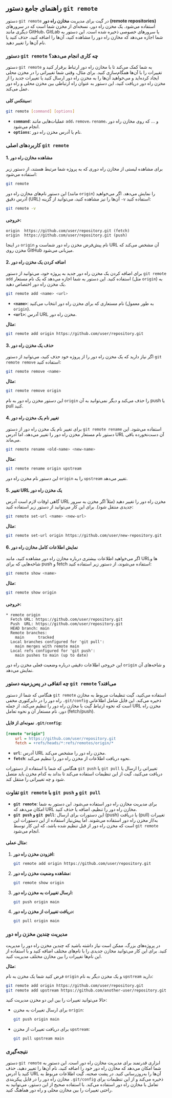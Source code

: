 ## راهنمای جامع دستور `git remote`

دستور `git remote` در گیت برای مدیریت **مخازن راه دور (remote repositories)** استفاده می‌شود. یک مخزن راه دور، نسخه‌ای از مخزن شما است که در سرورهای دیگری مانند GitHub، GitLab یا سرورهای خصوصی ذخیره شده است. این دستور به شما اجازه می‌دهد که مخازن راه دور را مشاهده کنید، آن‌ها را اضافه کنید، حذف کنید یا نام آن‌ها را تغییر دهید.

### دستور `git remote` چه کاری انجام می‌دهد؟

دستور `git remote` به شما کمک می‌کند تا با مخازن راه دور ارتباط برقرار کنید و تغییرات را با آن‌ها همگام‌سازی کنید. برای مثال، وقتی شما تغییراتی را در مخزن محلی ایجاد کرده‌اید و می‌خواهید آن‌ها را به مخزن راه دور ارسال کنید یا تغییرات جدید را از مخزن راه دور دریافت کنید، این دستور به عنوان راه ارتباطی بین مخزن محلی و راه دور عمل می‌کند.

#### سینتکس کلی:

```bash
git remote [command] [options]
```

- **`command`**: عملیات‌هایی مانند `add`، `remove`، `rename`، و ... که روی مخازن راه دور انجام می‌شود.
- **`options`**: نام یا آدرس مخزن راه دور.

### کاربردهای اصلی `git remote`

#### 1. مشاهده مخازن راه دور

برای مشاهده لیستی از مخازن راه دوری که به پروژه شما مرتبط هستند، از دستور زیر استفاده می‌شود:

```bash
git remote
```

این دستور نام‌های مخازن راه دور (مانند `origin`) را نمایش می‌دهد. اگر می‌خواهید آدرس دقیق (URL) آن‌ها را نیز مشاهده کنید، می‌توانید از گزینه `-v` استفاده کنید:

```bash
git remote -v
```

#### خروجی:

```plaintext
origin  https://github.com/user/repository.git (fetch)
origin  https://github.com/user/repository.git (push)
```

در اینجا `origin` نام پیش‌فرض مخزن راه دور شماست و URL آن مشخص می‌کند که مخزن روی GitHub میزبانی می‌شود.

#### 2. اضافه کردن یک مخزن راه دور

برای اضافه کردن یک مخزن راه دور جدید به پروژه خود، می‌توانید از دستور `git remote add` استفاده کنید. این دستور به شما اجازه می‌دهد که یک نام مستعار (مثل `origin`) به یک مخزن راه دور اختصاص دهید.

```bash
git remote add <name> <url>
```

- **`<name>`**: نام مستعاری که برای مخزن راه دور انتخاب می‌کنید (به طور معمول `origin`).
- **`<url>`**: آدرس URL مخزن راه دور.

**مثال:**

```bash
git remote add origin https://github.com/user/repository.git
```

#### 3. حذف یک مخزن راه دور

اگر نیاز دارید که یک مخزن راه دور را از پروژه خود حذف کنید، می‌توانید از دستور `git remote remove` استفاده کنید:

```bash
git remote remove <name>
```

**مثال:**

```bash
git remote remove origin
```

این دستور مخزن راه دور به نام `origin` را حذف می‌کند و دیگر نمی‌توانید به آن push یا pull کنید.

#### 4. تغییر نام یک مخزن راه دور

برای تغییر نام یک مخزن راه دور از دستور `git remote rename` استفاده می‌شود. این دستور نام مستعار مخزن راه دور را تغییر می‌دهد، اما آدرس URL آن دست‌نخورده باقی می‌ماند.

```bash
git remote rename <old-name> <new-name>
```

**مثال:**

```bash
git remote rename origin upstream
```

این دستور نام مخزن راه دور `origin` را به `upstream` تغییر می‌دهد.

#### 5. تغییر URL یک مخزن راه دور

گاهی اوقات لازم است آدرس URL مخزن راه دور را تغییر دهید (مثلاً اگر مخزن به سرور جدیدی منتقل شود). برای این کار می‌توانید از دستور زیر استفاده کنید:

```bash
git remote set-url <name> <new-url>
```

**مثال:**

```bash
git remote set-url origin https://github.com/user/new-repository.git
```

#### 6. نمایش اطلاعات کامل مخازن راه دور

اگر می‌خواهید اطلاعات بیشتری درباره مخازن راه دور مشاهده کنید، مانند URL‌ها و شاخه‌هایی که برای push و fetch استفاده می‌شوند، از دستور زیر استفاده کنید:

```bash
git remote show <name>
```

**مثال:**

```bash
git remote show origin
```

#### خروجی:

```plaintext
* remote origin
  Fetch URL: https://github.com/user/repository.git
  Push  URL: https://github.com/user/repository.git
  HEAD branch: main
  Remote branches:
    main      tracked
  Local branches configured for 'git pull':
    main merges with remote main
  Local refs configured for 'git push':
    main pushes to main (up to date)
```

این خروجی اطلاعات دقیقی درباره وضعیت فعلی مخزن راه دور `origin` و شاخه‌های آن نمایش می‌دهد.

### چه اتفاقی در پس‌زمینه دستور `git remote` می‌افتد؟

هنگامی که شما از دستور `git remote` استفاده می‌کنید، گیت تنظیمات مربوط به مخازن راه دور را در دایرکتوری مخفی `.git/config` ذخیره می‌کند. این فایل شامل اطلاعاتی است که نحوه ارتباط گیت با مخازن راه دور را تنظیم می‌کند، از جمله URL مخزن راه دور، نام مستعار آن و نحوه تعامل (fetch/push).

#### نمونه‌ای از فایل `.git/config`:

```ini
[remote "origin"]
    url = https://github.com/user/repository.git
    fetch = +refs/heads/*:refs/remotes/origin/*
```

- **`url`**: آدرس URL مخزن راه دور را مشخص می‌کند.
- **`fetch`**: نحوه دریافت اطلاعات از مخزن راه دور را تنظیم می‌کند.

هنگامی که شما با استفاده از دستورات `git push` یا `git pull` تغییراتی را ارسال یا دریافت می‌کنید، گیت از این تنظیمات استفاده می‌کند تا بداند به کدام مخزن باید متصل شود و چه تغییراتی را منتقل کند.

### تفاوت `git remote` با `git push` و `git pull`

- **`git remote`**: برای مدیریت مخازن راه دور استفاده می‌شود. این دستور به شما امکان می‌دهد که URL مخازن راه دور را تنظیم، اضافه یا حذف کنید.
- **`git push` و `git pull`**: این دستورات برای ارسال (push) یا دریافت (pull) تغییرات به/از مخزن راه دور استفاده می‌شوند. اما پیش‌نیاز استفاده از این دستورات این است که مخزن راه دور از قبل تنظیم شده باشد، که این کار توسط `git remote` انجام می‌شود.

#### مثال عملی:

1. **افزودن مخزن راه دور:**

   ```bash
   git remote add origin https://github.com/user/repository.git
   ```

2. **مشاهده وضعیت مخزن راه دور:**

   ```bash
   git remote show origin
   ```

3. **ارسال تغییرات به مخزن راه دور:**

   ```bash
   git push origin main
   ```

4. **دریافت تغییرات از مخزن راه دور:**
   ```bash
   git pull origin main
   ```

### مدیریت چندین مخزن راه دور

در پروژه‌های بزرگ، ممکن است نیاز داشته باشید که چندین مخزن راه دور را مدیریت کنید. برای این کار می‌توانید مخازن جدیدی را با نام‌های مختلف اضافه کنید و با استفاده از این نام‌ها تغییرات را بین مخازن مختلف مدیریت کنید.

**مثال:**

فرض کنید شما یک مخزن به نام `origin` و یک مخزن دیگر به نام `upstream` دارید:

```bash
git remote add origin https://github.com/user/repository.git
git remote add upstream https://github.com/another-user/repository.git
```

حالا می‌توانید تغییرات را بین این دو مخزن مدیریت کنید:

- برای ارسال تغییرات به مخزن `origin`:

  ```bash
  git push origin main
  ```

- برای دریافت تغییرات از مخزن `upstream`:
  ```bash
  git pull upstream main
  ```

### نتیجه‌گیری

دستور `git remote` ابزاری قدرتمند برای مدیریت مخازن راه دور است. این دستور به شما امکان می‌دهد که مخازن راه دور خود را اضافه کنید، نام آن‌ها را تغییر دهید، حذف کنید یا آدرس URL آن‌ها را به‌روزرسانی کنید. در پشت صحنه، گیت اطلاعات مربوط به مخازن راه دور را در فایل پیکربندی `.git/config` ذخیره می‌کند و از این تنظیمات برای تعامل با مخازن راه دور استفاده می‌کند. با استفاده صحیح از این دستور، می‌توانید به راحتی تغییرات را بین مخازن محلی و راه دور هماهنگ کنید.
